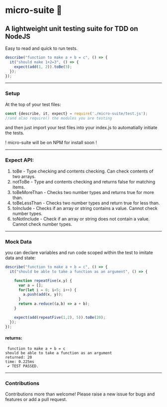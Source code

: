 # micro-suite :traffic_light:
## A lightweight unit testing suite for TDD on NodeJS

Easy to read and quick to run tests.

```javascript
describe("function to make a + b = c", () => {
  it("should make 1+2=3", () => {
    expect(add(1, 2)).toBe(3);
  });
});
```
____
### Setup
At the top of your test files:
```javascript
const {describe, it, expect} = require('./micro-suite/test.js');
//and also require() the modules you are testing
```
and then just import your test files into your index.js to automatially initiate the tests.

! micro-suite will be on NPM for install soon !
____

### Expect API:

1. toBe - Type checking and contents checking. Can check contents of two arrays.
2. notToBe - Type and contents checking and returns false for matching items.
3. toBeMoreThan - Checks two number types and returns true for more than.
4. toBeLessThan - Checks two number types and return true for less than.
5. toInclude - Checks if an array or string contains a value. Cannot check number types.
6. toNotInclude - Check if an array or string does not contain a value. Cannot check number types.
_____
### Mock Data
you can declare variables and run code scoped within the test to imitate data and state:
```javascript
describe("function to make a + b = c", () => {
  it("should be able to take a function as an argument", () => {

    function repeatFive(x,y) {
      var a = [];
      for(let i = 0; i<5; i++) {
        a.push(add(x, y));
      }
      return a.reduce((a,b) => a + b);
    }

    expect(add(repeatFive(1,2), 5)).toBe(20);
  });
});
```
#### returns:
```
 function to make a + b = c
should be able to take a function as an argument
returned: 20
time: 0.225ms
 ✔ TEST PASSED.
```
____
### Contributions
Contributions more than welcome!
Please raise a new issue for bugs and features or add a pull request.
